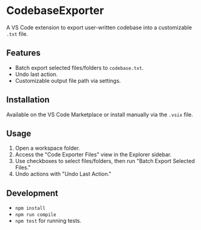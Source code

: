 # CodebaseExporter
A VS Code extension to export user-written codebase into a customizable `.txt` file.

## Features
- Batch export selected files/folders to `codebase.txt`.
- Undo last action.
- Customizable output file path via settings.

## Installation
Available on the VS Code Marketplace or install manually via the `.vsix` file.

## Usage
1. Open a workspace folder.
2. Access the "Code Exporter Files" view in the Explorer sidebar.
3. Use checkboxes to select files/folders, then run "Batch Export Selected Files."
4. Undo actions with "Undo Last Action."

## Development
- `npm install`
- `npm run compile`
- `npm test` for running tests.
